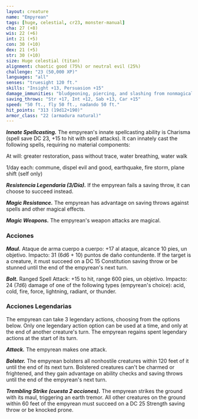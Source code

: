 ```yaml
---
layout: creature
name: "Empyrean"
tags: [huge, celestial, cr23, monster-manual]
cha: 27 (+8)
wis: 22 (+6)
int: 21 (+5)
con: 30 (+10)
dex: 21 (+5)
str: 30 (+10)
size: Huge celestial (titan)
alignment: chaotic good (75%) or neutral evil (25%)
challenge: "23 (50,000 XP)"
languages: "all"
senses: "truesight 120 ft."
skills: "Insight +13, Persuasion +15"
damage_immunities: "bludgeoning, piercing, and slashing from nonmagical weapons"
saving_throws: "Str +17, Int +12, Sab +13, Car +15"
speed: "50 ft., fly 50 ft., nadando 50 ft."
hit_points: "313 (19d12+190)"
armor_class: "22 (armadura natural)"
---
```


***Innate Spellcasting.*** The empyrean's innate spellcasting ability is Charisma (spell save DC 23, +15 to hit with spell attacks). It can innately cast the following spells, requiring no material components:

At will: greater restoration, pass without trace, water breathing, water walk

1/day each: commune, dispel evil and good, earthquake, fire storm, plane shift (self only)

***Resistencia Legendaria (3/Día).*** If the empyrean fails a saving throw, it can choose to succeed instead.

***Magic Resistance.*** The empyrean has advantage on saving throws against spells and other magical effects.

***Magic Weapons.*** The empyrean's weapon attacks are magical.

### Acciones

***Maul.*** Ataque de arma cuerpo a cuerpo: +17 al ataque, alcance 10 pies, un objetivo. Impacto: 31 (6d6 + 10) puntos de daño contundente. If the target is a creature, it must succeed on a DC 15 Constitution saving throw or be stunned until the end of the empyrean's next turn.

***Bolt.*** Ranged Spell Attack: +15 to hit, range 600 pies, un objetivo. Impacto: 24 (7d6) damage of one of the following types (empyrean's choice): acid, cold, fire, force, lightning, radiant, or thunder.

### Acciones Legendarias

The empyrean can take 3 legendary actions, choosing from the options below. Only one legendary action option can be used at a time, and only at the end of another creature's turn. The empyrean regains spent legendary actions at the start of its turn.

***Attack.*** The empyrean makes one attack.

***Bolster.*** The empyrean bolsters all nonhostile creatures within 120 feet of it until the end of its next turn. Bolstered creatures can't be charmed or frightened, and they gain advantage on ability checks and saving throws until the end of the empyrean's next turn.

***Trembling Strike (cuesta 2 acciones).*** The empyrean strikes the ground with its maul, triggering an earth tremor. All other creatures on the ground within 60 feet of the empyrean must succeed on a DC 25 Strength saving throw or be knocked prone.